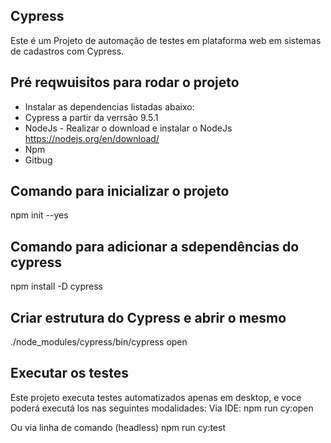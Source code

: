 ## Cypress
Este é um Projeto de automação de testes em plataforma web em sistemas de cadastros com Cypress.

## Pré reqwuisitos para rodar o projeto 
 - Instalar as dependencias listadas abaixo:
 - Cypress a partir da verrsão 9.5.1
 - NodeJs - Realizar o download e instalar o NodeJs https://nodejs.org/en/download/
 - Npm
 - Gitbug

## Comando para inicializar o projeto
npm init --yes

## Comando para adicionar a sdependências do cypress
npm install -D cypress

## Criar estrutura do Cypress e abrir o mesmo
./node_modules/cypress/bin/cypress open

## Executar os testes
Este projeto executa testes automatizados apenas em desktop, e voce poderá executá los nas seguintes modalidades:
Via IDE: 
npm run cy:open

Ou via linha de comando (headless)
npm run cy:test

